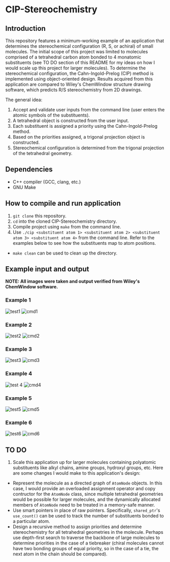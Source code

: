 # CIP-Stereochemistry

## Introduction
This repository features a minimum-working example of an application that determines the stereochemical configuration (R, S, or achiral) of small molecules. The initial scope of this project was limited to molecules comprised of a tetrahedral carbon atom bonded to 4 monatomic substituents (see TO DO section of this README for my ideas on how I would scale up this project for larger molecules). To determine the stereochemical configuration, the Cahn-Ingold-Prelog (CIP) method is implemented using object-oriented design. Results acquired from this application are compared to Wiley's ChemWindow structure drawing software, which predicts R/S stereochemistry from 2D drawings.

The general idea:
1. Accept and validate user inputs from the command line (user enters the atomic symbols of the substituents).
2. A tetrahedral object is constructed from the user input.
3. Each substituent is assigned a priority using the Cahn-Ingold-Prelog method.
4. Based on the priorities assigned, a trigonal projection object is constructed.
5. Stereochemical configuration is determined from the trigonal projection of the tetrahedral geometry.

## Dependencies
* C++ compiler (GCC, clang, etc.)
* GNU Make

## How to compile and run application
1. `git clone` this repository.
2. `cd` into the cloned CIP-Stereochemistry directory.
3. Compile project using `make` from the command line.
4. Use `./cip <substituent atom 1> <substituent atom 2> <substituent atom 3> <substituent atom 4>` from the command line. Refer to the examples below to see how the substituents map to atom positions.
* `make clean` can be used to clean up the directory.

## Example input and output

**NOTE: All images were taken and output verified from Wiley's ChemWindow software.**

### Example 1

![test1](https://user-images.githubusercontent.com/49886228/149854526-ffb7d39d-2b00-4d1f-b7ed-c08b20652a96.png)
![cmd1](https://user-images.githubusercontent.com/49886228/149854517-450e0d0a-3e3c-4a88-9b31-a6a89f43a59e.png)

### Example 2

![test2](https://user-images.githubusercontent.com/49886228/149854528-748e36d6-17e9-48c9-b8dc-9e7cceeee741.png)
![cmd2](https://user-images.githubusercontent.com/49886228/149854519-94876df4-becf-499d-8ac0-1435d48ded23.png)

### Example 3

![test3](https://user-images.githubusercontent.com/49886228/149854529-57ee2b1e-c77d-434a-b759-681fe3ff47a4.png)
![cmd3](https://user-images.githubusercontent.com/49886228/149854520-26129ea8-0b80-49ea-8f2e-0d13d29377b9.png)

### Example 4

![test 4](https://user-images.githubusercontent.com/49886228/149854525-4dfad2bb-926c-4471-b91f-6a43153636dd.png)
![cmd4](https://user-images.githubusercontent.com/49886228/149854522-e2f757ec-43dc-45c0-9c9a-bce867aca1c1.png)

### Example 5

![test5](https://user-images.githubusercontent.com/49886228/149854530-bd063f43-8787-4cf7-8f64-d21c528637c3.png)
![cmd5](https://user-images.githubusercontent.com/49886228/149854523-d90682a3-f86d-441a-aefa-39c102ea814d.png)

### Example 6

![test6](https://user-images.githubusercontent.com/49886228/149854531-41865051-0380-4cb8-8dda-cbe888231846.png)
![cmd6](https://user-images.githubusercontent.com/49886228/149854524-c436265f-739a-4847-8bbd-b4ea49d82236.png)

## TO DO
1. Scale this application up for larger molecules containing polyatomic substituents like alkyl chains, amine groups, hydroxyl groups, etc. Here are some changes I would make to this application's design:
  * Represent the molecule as a directed graph of `AtomNode` objects. In this case, I would provide an overloaded assignment operator and copy contructor for the `AtomNode` class, since multiple tetrahedral geometries would be possible for larger molecules, and the dynamically allocated members of `AtomNode` need to be treated in a memory-safe manner.
  * Use smart pointers in place of raw pointers. Specifically, `shared_ptr`'s `use_count()` can be used to track the number of substituents bonded to a particular atom.
  * Design a recursive method to assign priorities and determine stereochemistry for all tetrahedral geometries in the molecule. Perhaps use depth-first search to traverse the backbone of large molecules to determine priorities in the case of a tiebreaker (chiral molecules cannot have two bonding groups of equal priority, so in the case of a tie, the next atom in the chain should be compared).
